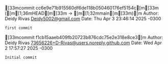 [33mcommit cc6e9e71b915560df6de118b050460176ef5154c[m[33m ([m[1;36mHEAD[m[33m -> [m[1;32mmain[m[33m)[m
Author: Deidy Rivas <Deidy5002@gmail.com>
Date:   Thu Apr 3 23:46:14 2025 -0300

    first commit

[33mcommit f1cb15aaeb409fb20723b876cdc75e2e318e8ce3[m
Author: Deidy Rivas <73656226+D-Rivas@users.noreply.github.com>
Date:   Wed Apr 2 17:57:27 2025 -0300

    Initial commit
